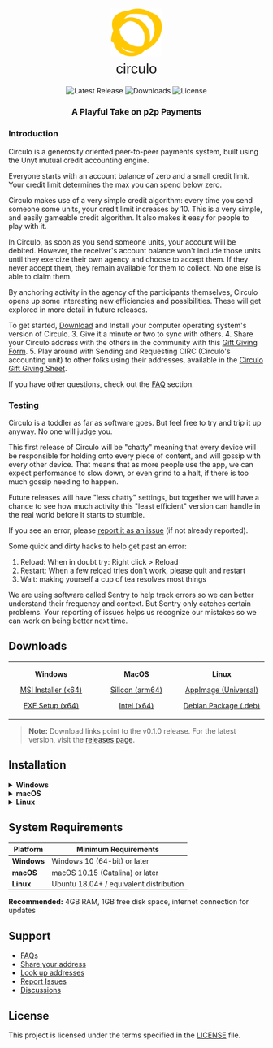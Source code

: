 <div align="center">

# <img src="src-tauri/icons/logo-c.svg" alt="Circulo" width="100"> <br> <span style="font-family: 'Quicksand', sans-serif; font-weight: 300;">circulo</span>

![Latest Release](https://img.shields.io/github/v/release/unytco/circulo?style=flat-square&color=blue)
![Downloads](https://img.shields.io/github/downloads/unytco/circulo/total?style=flat-square&color=green)
![License](https://img.shields.io/github/license/unytco/circulo?style=flat-square)

### A Playful Take on p2p Payments
</div>
<div align="left">
<h3>

</h3>
<h3> 
Introduction
</h3>
<p>
Circulo is a generosity oriented peer-to-peer payments system, built using the Unyt mutual credit accounting engine. 
</p>
<p>
Everyone starts with an account balance of zero and a small credit limit. Your credit limit determines the max you can spend below zero. 
</p>
<p>
Circulo makes use of a very simple credit algorithm: every time you send someone some units, your credit limit increases by 10.  This is a very simple, and easily gameable credit algorithm. It also makes it easy for people to play with it.
</p>
<p>
In Circulo, as soon as you send someone units, your account will be debited.  However, the receiver's account balance won't include those units until they exercize their own agency and choose to accept them. If they never accept them, they remain available for them to collect. No one else is able to claim them.
</p>
<p>
By anchoring activity in the agency of the participants themselves, Circulo opens up some interesting new efficiencies and possibilities. These will get explored in more detail in future releases.
</p>
<p>
To get started, <a href="https://github.com/unytco/circulo#downloads">Download</a> and Install your computer operating system's version of Circulo. 
3. Give it a minute or two to sync with others.
4. Share your Circulo address with the others in the community with this <a href="https://forms.gle/S7BcwJVqSFuPHKDF9">Gift Giving Form</a>.
5. Play around with Sending and Requesting CIRC (Circulo's accounting unit) to other folks using their addresses, available in the <a href="https://docs.google.com/spreadsheets/d/19Aecwx6Rz3LLW64F3QQcVbLdsR0sfNo_51jsiNuC_YM/edit?usp=sharing">Circulo Gift Giving Sheet</a>. 
</p>

<p>
If you have other questions, check out the <a href="https://github.com/unytco/circulo/faq.md">FAQ</a> section.
</p>

<h3>
Testing
</h3> 
<p>
Circulo is a toddler as far as software goes. But feel free to try and trip it up anyway. No one will judge you. 
</p>
<p>
This first release of Circulo will be "chatty" meaning that every device will be responsible for holding onto every piece of content, and will gossip with every other device. That means that as more people use the app, we can expect performance to slow down, or even grind to a halt, if there is too much gossip needing to happen. 
</p>
<p>
Future releases will have "less chatty" settings, but together we will have a chance to see how much activity this "least efficient" version can handle in the real world before it starts to stumble.
</p>

<p>
If you see an error, please <a href="https://github.com/unytco/circulo/issues">report it as an issue</a> (if not already reported). 
</p>
<p>
Some quick and dirty hacks to help get past an error:

1. Reload: When in doubt try: Right click > Reload
2. Restart: When a few reload tries don't work, please quit and restart
3. Wait: making yourself a cup of tea resolves most things
</p>
<p>
We are using software called Sentry to help track errors so we can better understand their frequency and context. But Sentry only catches certain problems. Your reporting of issues helps us recognize our mistakes so we can work on being better next time.
</p>

</div>

## Downloads

<div align="center">

<table>
<tr>
<td width="25%" align="center">

**Windows**

[MSI Installer (x64)](https://github.com/unytco/circulo/releases/download/v0.1.0/Circulo_0.1.0_x64_en-US.msi)

[EXE Setup (x64)](https://github.com/unytco/circulo/releases/download/v0.1.0/Circulo_0.1.0_x64-setup.exe)

</td>
<td width="25%" align="center">

**MacOS**

[Silicon (arm64)](https://github.com/unytco/circulo/releases/download/v0.1.0/Circulo_0.1.0_aarch64.dmg)

[Intel (x64)](https://github.com/unytco/circulo/releases/download/v0.1.0/Circulo_0.1.0_x64.dmg)

</td>
<td width="25%" align="center">

**Linux**

[AppImage (Universal)](https://github.com/unytco/circulo/releases/download/v0.1.0/Circulo_0.1.0_amd64.AppImage)

[Debian Package (.deb)](https://github.com/unytco/circulo/releases/download/v0.1.0/Circulo_0.1.0_amd64.deb)

</td>
<!-- <td width="25%" align="center">

**Android**

[<img src="https://img.shields.io/badge/-Download-green?style=flat-square&logoColor=white" height="35">](https://github.com/unytco/circulo/releases/download/v0.1.0/app-universal-release.apk)

Android Universal APK • [AAB Bundle](https://github.com/unytco/circulo/releases/download/v0.1.0/app-universal-release.aab)

</td> -->
</tr>
</table>

</div>

> **Note:** Download links point to the v0.1.0 release. For the latest version, visit the [releases page](https://github.com/unytco/circulo/releases).

## Installation

<details>
<summary><strong>Windows</strong></summary>

1. Download the `.msi` installer
2. Run the installer and follow the setup wizard
3. Launch Circulo from the Start menu

</details>

<details>
<summary><strong>macOS</strong></summary>

1. Download the `.dmg` file
2. Open the DMG and drag Circulo to your Applications folder
3. Launch from Applications (you may need to allow the app in System Preferences > Security)

</details>

<details>
<summary><strong>Linux</strong></summary>

**AppImage (Recommended)**

1. Download the `.AppImage` file
2. Make it executable: `chmod +x circulo_0.1.0_amd64.AppImage`
3. Run: `./circulo_0.1.0_amd64.AppImage`

**Debian/Ubuntu**

1. Download the `.deb` package
2. Install: `sudo dpkg -i circulo_0.1.0_amd64.deb`
3. Run: `circulo`

</details>

<!-- <details>
<summary><strong>Android</strong></summary>

1. Download the appropriate APK for your device architecture
2. Enable "Install from unknown sources" in your device settings
3. Install the APK file
4. Launch Circulo from your app drawer

</details> -->

## System Requirements

| Platform    | Minimum Requirements                    |
| ----------- | --------------------------------------- |
| **Windows** | Windows 10 (64-bit) or later            |
| **macOS**   | macOS 10.15 (Catalina) or later         |
| **Linux**   | Ubuntu 18.04+ / equivalent distribution |

 <!--        | **Android**                             | Android 7.0 (API level 24) or later | -->

**Recommended:** 4GB RAM, 1GB free disk space, internet connection for updates

## Support

- [FAQs](https://github.com/unytco/circulo/faq.md)
- [Share your address](https://forms.gle/S7BcwJVqSFuPHKDF9)
- [Look up addresses](https://docs.google.com/spreadsheets/d/19Aecwx6Rz3LLW64F3QQcVbLdsR0sfNo_51jsiNuC_YM/edit?usp=sharing) 
- [Report Issues](https://github.com/unytco/circulo/issues)
- [Discussions](https://link-to-telegram)




## License

This project is licensed under the terms specified in the [LICENSE](LICENSE) file.
